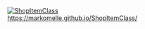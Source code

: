 [![ShopItemClass](https://github.com/MarkoMelle/ShopItemClass/actions/workflows/main.yml/badge.svg?branch=main)](https://github.com/MarkoMelle/ShopItemClass/actions/workflows/main.yml)  
https://markomelle.github.io/ShopItemClass/
